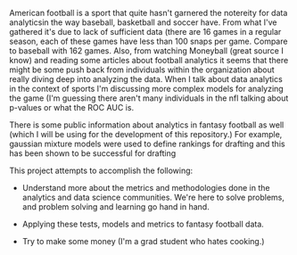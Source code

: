 American football is a sport that quite hasn't garnered the notereity for data analyticsin the way baseball, basketball and soccer have. From what I've gathered it's due to lack of sufficient data (there are 16 games in a regular season, each of these games have less than 100 snaps per game. Compare to baseball with 162 games. Also, from watching Moneyball (great source I know) and reading some articles about football analytics it seems that there might be some push back from individuals within the organization about really diving deep into analyzing the data. When I talk about data analytics in the context of sports I'm discussing more complex models for analyzing the game (I'm guessing there aren't many individuals in the nfl talking about p-values or what the ROC AUC is.

There is some public information about analytics in fantasy football as well (which I will be using for the development of this repository.) For example, gaussian mixture models were used to define rankings for drafting and this has been shown to be successful for drafting

This project attempts to accomplish the following:

* Understand more about the metrics and methodologies done in the analytics and data science communities. We're here to solve problems, and problem solving and learning go hand in hand. 

* Applying these tests, models and metrics to fantasy football data.

* Try to make some money (I'm a grad student who hates cooking.)
